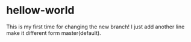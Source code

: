 # hellow-world
This is my first time for changing the new branch!
I just add another line make it different form master(default).
